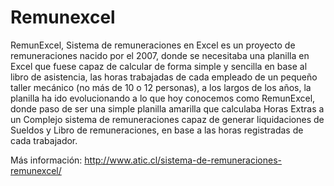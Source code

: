 # Remunexcel

RemunExcel, Sistema de remuneraciones en Excel es un proyecto de remuneraciones nacido por el 2007, donde se necesitaba una planilla en Excel que fuese capaz de calcular de forma simple y sencilla en base al libro de asistencia, las horas trabajadas de cada empleado de un pequeño taller mecánico (no más de 10 o 12 personas), a los largos de los años, la planilla ha ido evolucionando a lo que hoy conocemos como RemunExcel, donde paso de ser una simple planilla amarilla que calculaba Horas Extras a un Complejo sistema de remuneraciones capaz de generar liquidaciones de Sueldos y Libro de remuneraciones, en base a las horas registradas de cada trabajador.


Más información:
http://www.atic.cl/sistema-de-remuneraciones-remunexcel/


